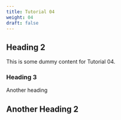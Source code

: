 ```yaml
---
title: Tutorial 04
weight: 04
draft: false
---
```


## Heading 2

This is some dummy content for Tutorial 04.

### Heading 3

Another heading

## Another Heading 2

